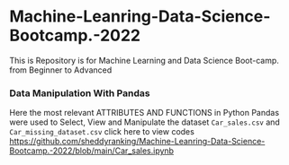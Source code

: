 # Machine-Leanring-Data-Science-Bootcamp.-2022
This is Repository is for Machine Learning and Data Science Boot-camp. from Beginner to Advanced  

### Data Manipulation With Pandas 
Here the most relevant ATTRIBUTES AND FUNCTIONS in Python Pandas were used to Select, View and Manipulate the dataset `Car_sales.csv` and `Car_missing_dataset.csv` click here to view codes https://github.com/sheddyranking/Machine-Leanring-Data-Science-Bootcamp.-2022/blob/main/Car_sales.ipynb
